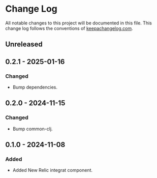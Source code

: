 # Change Log

All notable changes to this project will be documented in this file. This change log follows the conventions
of [keepachangelog.com](http://keepachangelog.com/).

## Unreleased

## 0.2.1 - 2025-01-16

### Changed

- Bump dependencies.

## 0.2.0 - 2024-11-15

### Changed

- Bump common-clj.

## 0.1.0 - 2024-11-08

### Added

- Added New Relic integrat component.
